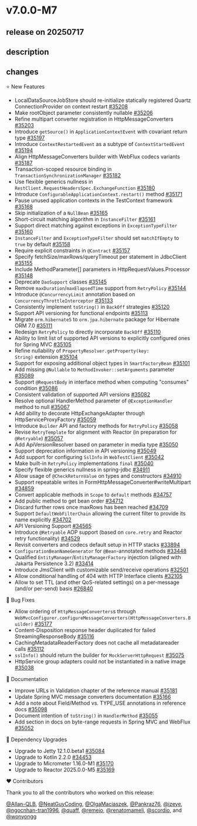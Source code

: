 # v7.0.0-M7

## release on 20250717

## description

## changes

⭐ New Features

* LocalDataSourceJobStore should re-initialize statically registered Quartz ConnectionProvider on context restart <a href="https://github.com/spring-projects/spring-framework/issues/35208" data-hovercard-type="issue" data-hovercard-url="/spring-projects/spring-framework/issues/35208/hovercard">#35208</a>
* Make rootObject parameter consistently nullable <a href="https://github.com/spring-projects/spring-framework/issues/35206" data-hovercard-type="issue" data-hovercard-url="/spring-projects/spring-framework/issues/35206/hovercard">#35206</a>
* Refine multipart converter registration in HttpMessageConverters <a href="https://github.com/spring-projects/spring-framework/issues/35203" data-hovercard-type="issue" data-hovercard-url="/spring-projects/spring-framework/issues/35203/hovercard">#35203</a>
* Introduce <code>getSource()</code> in <code>ApplicationContextEvent</code> with covariant return type <a href="https://github.com/spring-projects/spring-framework/issues/35197" data-hovercard-type="issue" data-hovercard-url="/spring-projects/spring-framework/issues/35197/hovercard">#35197</a>
* Introduce <code>ContextRestartedEvent</code> as a subtype of <code>ContextStartedEvent</code> <a href="https://github.com/spring-projects/spring-framework/issues/35194" data-hovercard-type="issue" data-hovercard-url="/spring-projects/spring-framework/issues/35194/hovercard">#35194</a>
* Align HttpMessageConverters builder with WebFlux codecs variants <a href="https://github.com/spring-projects/spring-framework/issues/35187" data-hovercard-type="issue" data-hovercard-url="/spring-projects/spring-framework/issues/35187/hovercard">#35187</a>
* Transaction-scoped resource binding in <code>TransactionSynchronizationManager</code> <a href="https://github.com/spring-projects/spring-framework/issues/35182" data-hovercard-type="issue" data-hovercard-url="/spring-projects/spring-framework/issues/35182/hovercard">#35182</a>
* Use flexible generics nullness in <code>RestClient.RequestHeadersSpec.ExchangeFunction</code> <a href="https://github.com/spring-projects/spring-framework/issues/35180" data-hovercard-type="issue" data-hovercard-url="/spring-projects/spring-framework/issues/35180/hovercard">#35180</a>
* Introduce <code>ConfigurableApplicationContext.restart()</code> method <a href="https://github.com/spring-projects/spring-framework/issues/35171" data-hovercard-type="issue" data-hovercard-url="/spring-projects/spring-framework/issues/35171/hovercard">#35171</a>
* Pause unused application contexts in the TestContext framework <a href="https://github.com/spring-projects/spring-framework/issues/35168" data-hovercard-type="issue" data-hovercard-url="/spring-projects/spring-framework/issues/35168/hovercard">#35168</a>
* Skip initialization of a <code>NullBean</code> <a href="https://github.com/spring-projects/spring-framework/issues/35165" data-hovercard-type="issue" data-hovercard-url="/spring-projects/spring-framework/issues/35165/hovercard">#35165</a>
* Short-circuit matching algorithm in <code>InstanceFilter</code> <a href="https://github.com/spring-projects/spring-framework/issues/35161" data-hovercard-type="issue" data-hovercard-url="/spring-projects/spring-framework/issues/35161/hovercard">#35161</a>
* Support direct matching against exceptions in <code>ExceptionTypeFilter</code> <a href="https://github.com/spring-projects/spring-framework/issues/35160" data-hovercard-type="issue" data-hovercard-url="/spring-projects/spring-framework/issues/35160/hovercard">#35160</a>
* <code>InstanceFilter</code> and <code>ExceptionTypeFilter</code> should set <code>matchIfEmpty</code> to <code>true</code> by default <a href="https://github.com/spring-projects/spring-framework/issues/35158" data-hovercard-type="issue" data-hovercard-url="/spring-projects/spring-framework/issues/35158/hovercard">#35158</a>
* Require explicit constraints in <code>@Contract</code> <a href="https://github.com/spring-projects/spring-framework/issues/35157" data-hovercard-type="issue" data-hovercard-url="/spring-projects/spring-framework/issues/35157/hovercard">#35157</a>
* Specify fetchSize/maxRows/queryTimeout per statement in JdbcClient <a href="https://github.com/spring-projects/spring-framework/issues/35155" data-hovercard-type="issue" data-hovercard-url="/spring-projects/spring-framework/issues/35155/hovercard">#35155</a>
* Include MethodParameter[] parameters in HttpRequestValues.Processor <a href="https://github.com/spring-projects/spring-framework/issues/35148" data-hovercard-type="issue" data-hovercard-url="/spring-projects/spring-framework/issues/35148/hovercard">#35148</a>
* Deprecate <code>DaoSupport</code> classes <a href="https://github.com/spring-projects/spring-framework/issues/35145" data-hovercard-type="issue" data-hovercard-url="/spring-projects/spring-framework/issues/35145/hovercard">#35145</a>
* Remove <code>maxDuration</code>/<code>maxElapsedTime</code> support from <code>RetryPolicy</code> <a href="https://github.com/spring-projects/spring-framework/issues/35144" data-hovercard-type="issue" data-hovercard-url="/spring-projects/spring-framework/issues/35144/hovercard">#35144</a>
* Introduce <code>@ConcurrencyLimit</code> annotation based on <code>ConcurrencyThrottleInterceptor</code> <a href="https://github.com/spring-projects/spring-framework/issues/35133" data-hovercard-type="issue" data-hovercard-url="/spring-projects/spring-framework/issues/35133/hovercard">#35133</a>
* Consistently implement <code>toString()</code> in <code>BackOff</code> strategies <a href="https://github.com/spring-projects/spring-framework/issues/35120" data-hovercard-type="issue" data-hovercard-url="/spring-projects/spring-framework/issues/35120/hovercard">#35120</a>
* Support API versioning for functional endpoints <a href="https://github.com/spring-projects/spring-framework/issues/35113" data-hovercard-type="issue" data-hovercard-url="/spring-projects/spring-framework/issues/35113/hovercard">#35113</a>
* Migrate <code>orm.hibernate5</code> to <code>orm.jpa.hibernate</code> package for Hibernate ORM 7.0 <a href="https://github.com/spring-projects/spring-framework/issues/35111" data-hovercard-type="issue" data-hovercard-url="/spring-projects/spring-framework/issues/35111/hovercard">#35111</a>
* Redesign <code>RetryPolicy</code> to directly incorporate <code>BackOff</code> <a href="https://github.com/spring-projects/spring-framework/issues/35110" data-hovercard-type="issue" data-hovercard-url="/spring-projects/spring-framework/issues/35110/hovercard">#35110</a>
* Ability to limit list of supported API versions to explicitly configured ones for Spring MVC <a href="https://github.com/spring-projects/spring-framework/issues/35105" data-hovercard-type="issue" data-hovercard-url="/spring-projects/spring-framework/issues/35105/hovercard">#35105</a>
* Refine nullability of <code>PropertyResolver.getProperty(key: String)</code> extension <a href="https://github.com/spring-projects/spring-framework/issues/35104" data-hovercard-type="issue" data-hovercard-url="/spring-projects/spring-framework/issues/35104/hovercard">#35104</a>
* Support for exposing additional object types in <code>SmartFactoryBean</code> <a href="https://github.com/spring-projects/spring-framework/issues/35101" data-hovercard-type="issue" data-hovercard-url="/spring-projects/spring-framework/issues/35101/hovercard">#35101</a>
* Add missing <code>@Nullable</code> to <code>MethodInvoker::setArguments</code> parameter <a href="https://github.com/spring-projects/spring-framework/pull/35089" data-hovercard-type="pull_request" data-hovercard-url="/spring-projects/spring-framework/pull/35089/hovercard">#35089</a>
* Support <code>@RequestBody</code> in interface method when computing "consumes" condition <a href="https://github.com/spring-projects/spring-framework/pull/35086" data-hovercard-type="pull_request" data-hovercard-url="/spring-projects/spring-framework/pull/35086/hovercard">#35086</a>
* Consistent validation of supported API versions <a href="https://github.com/spring-projects/spring-framework/issues/35082" data-hovercard-type="issue" data-hovercard-url="/spring-projects/spring-framework/issues/35082/hovercard">#35082</a>
* Resolve optional HandlerMethod parameter of <code>@ExceptionHandler</code> method to null <a href="https://github.com/spring-projects/spring-framework/issues/35067" data-hovercard-type="issue" data-hovercard-url="/spring-projects/spring-framework/issues/35067/hovercard">#35067</a>
* Add ability to decorate HttpExchangeAdapter through HttpServiceProxyFactory <a href="https://github.com/spring-projects/spring-framework/issues/35059" data-hovercard-type="issue" data-hovercard-url="/spring-projects/spring-framework/issues/35059/hovercard">#35059</a>
* Introduce <code>Builder</code> API and factory methods for <code>RetryPolicy</code> <a href="https://github.com/spring-projects/spring-framework/issues/35058" data-hovercard-type="issue" data-hovercard-url="/spring-projects/spring-framework/issues/35058/hovercard">#35058</a>
* Revise <code>RetryTemplate</code> for alignment with Reactor (in preparation for <code>@Retryable</code>) <a href="https://github.com/spring-projects/spring-framework/issues/35057" data-hovercard-type="issue" data-hovercard-url="/spring-projects/spring-framework/issues/35057/hovercard">#35057</a>
* Add ApiVersionResolver based on parameter in media type <a href="https://github.com/spring-projects/spring-framework/issues/35050" data-hovercard-type="issue" data-hovercard-url="/spring-projects/spring-framework/issues/35050/hovercard">#35050</a>
* Support deprecation information in API versioning <a href="https://github.com/spring-projects/spring-framework/issues/35049" data-hovercard-type="issue" data-hovercard-url="/spring-projects/spring-framework/issues/35049/hovercard">#35049</a>
* Add support for configuring <code>SslInfo</code> in <code>WebTestClient</code> <a href="https://github.com/spring-projects/spring-framework/issues/35042" data-hovercard-type="issue" data-hovercard-url="/spring-projects/spring-framework/issues/35042/hovercard">#35042</a>
* Make built-in <code>RetryPolicy</code> implementations <code>final</code> <a href="https://github.com/spring-projects/spring-framework/issues/35040" data-hovercard-type="issue" data-hovercard-url="/spring-projects/spring-framework/issues/35040/hovercard">#35040</a>
* Specify flexible generics nullness in spring-jdbc <a href="https://github.com/spring-projects/spring-framework/issues/34911" data-hovercard-type="issue" data-hovercard-url="/spring-projects/spring-framework/issues/34911/hovercard">#34911</a>
* Allow usage of <code>@CheckReturnValue</code> on types and constructors <a href="https://github.com/spring-projects/spring-framework/issues/34910" data-hovercard-type="issue" data-hovercard-url="/spring-projects/spring-framework/issues/34910/hovercard">#34910</a>
* Support repeatable writes in FormHttpMessageConverter#writeMultipart <a href="https://github.com/spring-projects/spring-framework/issues/34859" data-hovercard-type="issue" data-hovercard-url="/spring-projects/spring-framework/issues/34859/hovercard">#34859</a>
* Convert applicable methods in <code>Scope</code> to <code>default</code> methods <a href="https://github.com/spring-projects/spring-framework/pull/34757" data-hovercard-type="pull_request" data-hovercard-url="/spring-projects/spring-framework/pull/34757/hovercard">#34757</a>
* Add public method to get bean order <a href="https://github.com/spring-projects/spring-framework/issues/34712" data-hovercard-type="issue" data-hovercard-url="/spring-projects/spring-framework/issues/34712/hovercard">#34712</a>
* Discard further rows once maxRows has been reached <a href="https://github.com/spring-projects/spring-framework/pull/34709" data-hovercard-type="pull_request" data-hovercard-url="/spring-projects/spring-framework/pull/34709/hovercard">#34709</a>
* Support <code>DefaultWebFilterChain</code> allowing the current filter to provide its name explicitly <a href="https://github.com/spring-projects/spring-framework/issues/34702" data-hovercard-type="issue" data-hovercard-url="/spring-projects/spring-framework/issues/34702/hovercard">#34702</a>
* API Versioning Support <a href="https://github.com/spring-projects/spring-framework/issues/34565" data-hovercard-type="issue" data-hovercard-url="/spring-projects/spring-framework/issues/34565/hovercard">#34565</a>
* Introduce <code>@Retryable</code> AOP support (based on <code>core.retry</code> and Reactor retry functionality) <a href="https://github.com/spring-projects/spring-framework/issues/34529" data-hovercard-type="issue" data-hovercard-url="/spring-projects/spring-framework/issues/34529/hovercard">#34529</a>
* Revisit converters and codecs default setup in HTTP stacks <a href="https://github.com/spring-projects/spring-framework/issues/33894" data-hovercard-type="issue" data-hovercard-url="/spring-projects/spring-framework/issues/33894/hovercard">#33894</a>
* <code>ConfigurationBeanNameGenerator</code> for <code>@Bean</code>-annotated methods <a href="https://github.com/spring-projects/spring-framework/issues/33448" data-hovercard-type="issue" data-hovercard-url="/spring-projects/spring-framework/issues/33448/hovercard">#33448</a>
* Qualified <code>EntityManager</code>/<code>EntityManagerFactory</code> injection (aligned with Jakarta Persistence 3.2) <a href="https://github.com/spring-projects/spring-framework/issues/33414" data-hovercard-type="issue" data-hovercard-url="/spring-projects/spring-framework/issues/33414/hovercard">#33414</a>
* Introduce JmsClient with customizable send/receive operations <a href="https://github.com/spring-projects/spring-framework/issues/32501" data-hovercard-type="issue" data-hovercard-url="/spring-projects/spring-framework/issues/32501/hovercard">#32501</a>
* Allow conditional handling of 404 with HTTP Interface clients <a href="https://github.com/spring-projects/spring-framework/issues/32105" data-hovercard-type="issue" data-hovercard-url="/spring-projects/spring-framework/issues/32105/hovercard">#32105</a>
* Allow to set TTL (and other QoS-related settings) on a per-message (and/or per-send) basis <a href="https://github.com/spring-projects/spring-framework/issues/26840" data-hovercard-type="issue" data-hovercard-url="/spring-projects/spring-framework/issues/26840/hovercard">#26840</a>

🐞 Bug Fixes

* Allow ordering of <code>HttpMessageConverters</code>s through <code>WebMvcConfigurer.configureMessageConverters(HttpMessageConverters.Builder)</code> <a href="https://github.com/spring-projects/spring-framework/issues/35177" data-hovercard-type="issue" data-hovercard-url="/spring-projects/spring-framework/issues/35177/hovercard">#35177</a>
* Content-Disposition response header duplicated for failed StreamingResponseBody <a href="https://github.com/spring-projects/spring-framework/issues/35116" data-hovercard-type="issue" data-hovercard-url="/spring-projects/spring-framework/issues/35116/hovercard">#35116</a>
* CachingMetadataReaderFactory does not cache all metadatareader calls <a href="https://github.com/spring-projects/spring-framework/issues/35112" data-hovercard-type="issue" data-hovercard-url="/spring-projects/spring-framework/issues/35112/hovercard">#35112</a>
* <code>sslInfo()</code> should return the builder for <code>MockServerHttpRequest</code> <a href="https://github.com/spring-projects/spring-framework/issues/35075" data-hovercard-type="issue" data-hovercard-url="/spring-projects/spring-framework/issues/35075/hovercard">#35075</a>
* HttpService group adapters could not be instantiated in a native image <a href="https://github.com/spring-projects/spring-framework/pull/35038" data-hovercard-type="pull_request" data-hovercard-url="/spring-projects/spring-framework/pull/35038/hovercard">#35038</a>

📔 Documentation

* Improve URLs in Validation chapter of the reference manual <a href="https://github.com/spring-projects/spring-framework/issues/35181" data-hovercard-type="issue" data-hovercard-url="/spring-projects/spring-framework/issues/35181/hovercard">#35181</a>
* Update Spring MVC message converters documentation <a href="https://github.com/spring-projects/spring-framework/issues/35166" data-hovercard-type="issue" data-hovercard-url="/spring-projects/spring-framework/issues/35166/hovercard">#35166</a>
* Add a note about Field/Method vs. TYPE_USE annotations in reference docs <a href="https://github.com/spring-projects/spring-framework/issues/35098" data-hovercard-type="issue" data-hovercard-url="/spring-projects/spring-framework/issues/35098/hovercard">#35098</a>
* Document intention of <code>toString()</code> in <code>HandlerMethod</code> <a href="https://github.com/spring-projects/spring-framework/pull/35055" data-hovercard-type="pull_request" data-hovercard-url="/spring-projects/spring-framework/pull/35055/hovercard">#35055</a>
* Add section in docs on byte-range requests in Spring MVC and WebFlux <a href="https://github.com/spring-projects/spring-framework/issues/35052" data-hovercard-type="issue" data-hovercard-url="/spring-projects/spring-framework/issues/35052/hovercard">#35052</a>

🔨 Dependency Upgrades

* Upgrade to Jetty 12.1.0.beta1 <a href="https://github.com/spring-projects/spring-framework/issues/35084" data-hovercard-type="issue" data-hovercard-url="/spring-projects/spring-framework/issues/35084/hovercard">#35084</a>
* Upgrade to Kotlin 2.2.0 <a href="https://github.com/spring-projects/spring-framework/issues/34453" data-hovercard-type="issue" data-hovercard-url="/spring-projects/spring-framework/issues/34453/hovercard">#34453</a>
* Upgrade to Micrometer 1.16.0-M1 <a href="https://github.com/spring-projects/spring-framework/issues/35170" data-hovercard-type="issue" data-hovercard-url="/spring-projects/spring-framework/issues/35170/hovercard">#35170</a>
* Upgrade to Reactor 2025.0.0-M5 <a href="https://github.com/spring-projects/spring-framework/issues/35169" data-hovercard-type="issue" data-hovercard-url="/spring-projects/spring-framework/issues/35169/hovercard">#35169</a>

❤️ Contributors

Thank you to all the contributors who worked on this release:

<a class="user-mention notranslate" data-hovercard-type="user" data-hovercard-url="/users/Allan-QLB/hovercard" data-octo-click="hovercard-link-click" data-octo-dimensions="link_type:self" href="https://github.com/Allan-QLB">@Allan-QLB</a>, <a class="user-mention notranslate" data-hovercard-type="user" data-hovercard-url="/users/NeatGuyCoding/hovercard" data-octo-click="hovercard-link-click" data-octo-dimensions="link_type:self" href="https://github.com/NeatGuyCoding">@NeatGuyCoding</a>, <a class="user-mention notranslate" data-hovercard-type="user" data-hovercard-url="/users/OlgaMaciaszek/hovercard" data-octo-click="hovercard-link-click" data-octo-dimensions="link_type:self" href="https://github.com/OlgaMaciaszek">@OlgaMaciaszek</a>, <a class="user-mention notranslate" data-hovercard-type="user" data-hovercard-url="/users/Pankraz76/hovercard" data-octo-click="hovercard-link-click" data-octo-dimensions="link_type:self" href="https://github.com/Pankraz76">@Pankraz76</a>, <a class="user-mention notranslate" data-hovercard-type="user" data-hovercard-url="/users/izeye/hovercard" data-octo-click="hovercard-link-click" data-octo-dimensions="link_type:self" href="https://github.com/izeye">@izeye</a>, <a class="user-mention notranslate" data-hovercard-type="user" data-hovercard-url="/users/ngocnhan-tran1996/hovercard" data-octo-click="hovercard-link-click" data-octo-dimensions="link_type:self" href="https://github.com/ngocnhan-tran1996">@ngocnhan-tran1996</a>, <a class="user-mention notranslate" data-hovercard-type="user" data-hovercard-url="/users/quaff/hovercard" data-octo-click="hovercard-link-click" data-octo-dimensions="link_type:self" href="https://github.com/quaff">@quaff</a>, <a class="user-mention notranslate" data-hovercard-type="user" data-hovercard-url="/users/remeio/hovercard" data-octo-click="hovercard-link-click" data-octo-dimensions="link_type:self" href="https://github.com/remeio">@remeio</a>, <a class="user-mention notranslate" data-hovercard-type="user" data-hovercard-url="/users/renatomameli/hovercard" data-octo-click="hovercard-link-click" data-octo-dimensions="link_type:self" href="https://github.com/renatomameli">@renatomameli</a>, <a class="user-mention notranslate" data-hovercard-type="user" data-hovercard-url="/users/scordio/hovercard" data-octo-click="hovercard-link-click" data-octo-dimensions="link_type:self" href="https://github.com/scordio">@scordio</a>, and <a class="user-mention notranslate" data-hovercard-type="user" data-hovercard-url="/users/wonyongg/hovercard" data-octo-click="hovercard-link-click" data-octo-dimensions="link_type:self" href="https://github.com/wonyongg">@wonyongg</a>

